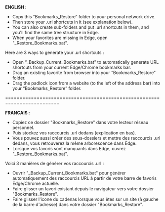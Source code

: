 
**ENGLISH :**

- Copy this “Bookmarks_Restore” folder to your personal network drive.
- Then store your .url shortcuts in it (see explanation below).
- You can also create sub-folders and put .url shortcuts in them, and you'll find the same tree structure in Edge.
- When your favorites are missing in Edge, open "_Restore_Bookmarks.bat".


Here are 3 ways to generate your .url shortcuts :
- Open “_Backup_Current_Bookmarks.bat” to automatically generate URL shortcuts from your current Edge/Chrome bookmarks bar.
- Drag an existing favorite from browser into your “Bookmarks_Restore” folder.
- Drag the padlock icon from a website (to the left of the address bar) into your “Bookmarks_Restore” folder.


=========================================================================


**FRANCAIS :**

- Copiez ce dossier "Bookmarks_Restore" dans votre lecteur réseau personnel.
- Puis stockez vos raccourcis .url dedans (explication en bas).
- Vous pouvez aussi créer des sous-dossiers et mettre des raccourcis .url dedans, vous retrouverez la même arborescence dans Edge.
- Lorsque vos favoris sont manquants dans Edge, ouvrez "_Restore_Bookmarks.bat".


Voici 3 manières de générer vos raccourcis .url :
- Ouvrir "_Backup_Current_Bookmarks.bat" pour générer automatiquement des raccourcis URL à partir de votre barre de favoris Edge/Chrome actuelle.
- Faire glisser un favori existant depuis le navigateur vers votre dossier "Bookmarks_Restore".
- Faire glisser l'icone du cadenas lorsque vous êtes sur un site (à gauche de la barre d'adresse) dans votre dossier "Bookmarks_Restore".
